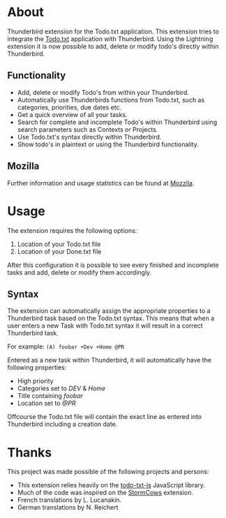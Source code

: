 # About

Thunderbird extension for the Todo.txt application. This extension tries to integrate the [Todo.txt](http://todotxt.com/) application with Thunderbird. Using the Lightning extension it is now possible to add, delete or modify todo's directly within Thunderbird.

## Functionality

* Add, delete or modify Todo's from within your Thunderbird.
* Automatically use Thunderbirds functions from Todo.txt, such as categories, priorities, due dates etc.
* Get a quick overview of all your tasks.
* Search for complete and incomplete Todo's within Thunderbird using search parameters such as Contexts or Projects.
* Use Todo.txt's syntax directly within Thunderbird.
* Show todo's in plaintext or using the Thunderbird functionality.

## Mozilla

Further information and usage statistics can be found at [Mozzila](https://addons.mozilla.org/en-US/thunderbird/addon/todotxt-extension/).

# Usage

The extension requires the following options:

1. Location of your Todo.txt file
2. Location of your Done.txt file

After this configuration it is possible to see every finished and incomplete tasks and add, delete or modify them accordingly. 

## Syntax

The extension can automatically assign the appropriate properties to a Thunderbird task based on the Todo.txt syntax. This means that when a user enters a new Task with Todo.txt syntax it will result in a correct Thunderbird task.

For example:
`(A) foobar +Dev +Home @PR`

Entered as a new task within Thunderbird, it will automatically have the following properties:
* High priority
* Categories set to *DEV* & *Home*
* Title containing *foobar*
* Location set to *@PR*

Offcourse the Todo.txt file will contain the exact line as entered into Thunderbird including a creation date.

# Thanks

This project was made possible of the following projects and persons:

* This extension relies heavily on the [todo-txt-js](https://github.com/roufamatic/todo-txt-js) JavaScript library.
* Much of the code was inspired on the [StormCows](https://github.com/moldybeats/stormcows) extension.
* French translations by L. Lucanakin.
* German translations by N. Reichert
